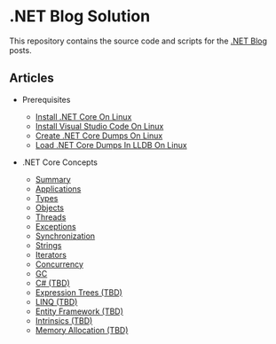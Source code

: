 # .NET Blog Solution

This repository contains the source code and scripts for the [.NET Blog](https://medium.com/@meriffa) posts.

## Articles

* Prerequisites

  * [Install .NET Core On Linux](/Resources/Articles/Install%20.NET%20Core%20On%20Linux.md)
  * [Install Visual Studio Code On Linux](/Resources/Articles/Install%20Visual%20Studio%20Code%20On%20Linux.md)
  * [Create .NET Core Dumps On Linux](/Resources/Articles/Create%20.NET%20Core%20Dumps%20On%20Linux.md)
  * [Load .NET Core Dumps In LLDB On Linux](/Resources/Articles/Load%20.NET%20Core%20Dumps%20In%20LLDB%20On%20Linux.md)

* .NET Core Concepts

  * [Summary](/Resources/Articles/.NET%20Core%20Concepts%20(Summary).md)
  * [Applications](/Resources/Articles/.NET%20Core%20Concepts%20(Applications).md)
  * [Types](/Resources/Articles/.NET%20Core%20Concepts%20(Types).md)
  * [Objects](/Resources/Articles/.NET%20Core%20Concepts%20(Objects).md)
  * [Threads](/Resources/Articles/.NET%20Core%20Concepts%20(Threads).md)
  * [Exceptions](/Resources/Articles/.NET%20Core%20Concepts%20(Exceptions).md)
  * [Synchronization](/Resources/Articles/.NET%20Core%20Concepts%20(Synchronization).md)
  * [Strings](/Resources/Articles/.NET%20Core%20Concepts%20(Strings).md)
  * [Iterators](/Resources/Articles/.NET%20Core%20Concepts%20(Iterators).md)
  * [Concurrency](/Resources/Articles/.NET%20Core%20Concepts%20(Concurrency).md)
  * [GC](/Resources/Articles/.NET%20Core%20Concepts%20(GC).md)
  * [C# (TBD)](/Resources/Articles/.NET%20Core%20Concepts%20(C%23).md)
  * [Expression Trees (TBD)](/Resources/Articles/.NET%20Core%20Concepts%20(Expression%20Trees).md)
  * [LINQ (TBD)](/Resources/Articles/.NET%20Core%20Concepts%20(LINQ).md)
  * [Entity Framework (TBD)](/Resources/Articles/.NET%20Core%20Concepts%20(EF).md)
  * [Intrinsics (TBD)](/Resources/Articles/.NET%20Core%20Concepts%20(Intrinsics).md)
  * [Memory Allocation (TBD)](/Resources/Articles/.NET%20Core%20Concepts%20(Memory%20Allocation).md)